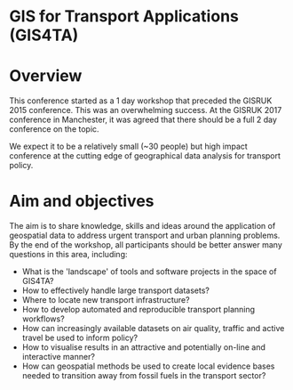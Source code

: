 # GIS for Transport Applications (GIS4TA)

# Overview

 This conference started as a 1 day workshop that preceded the GISRUK 2015 conference. This was an overwhelming success. At the GISRUK 2017 conference in Manchester, it was agreed that there should be a full 2 day conference on the topic.

We expect it to be a relatively small (~30 people) but high impact conference at the cutting edge of geographical data analysis for transport policy.

# Aim and objectives

 The aim is to share knowledge, skills and ideas around the application of geospatial data to address urgent transport and urban planning problems.
By the end of the workshop, all participants should be better answer many questions in this area, including:

- What is the 'landscape' of tools and software projects in the space of GIS4TA?
- How to effectively handle large transport datasets?
- Where to locate new transport infrastructure? 
- How to develop automated and reproducible transport planning workflows?
- How can increasingly available datasets on air quality, traffic and active travel be used to inform policy?
- How to visualise results in an attractive and potentially on-line and interactive manner?
- How can geospatial methods be used to create local evidence bases needed to transition away from fossil fuels in the transport sector?



